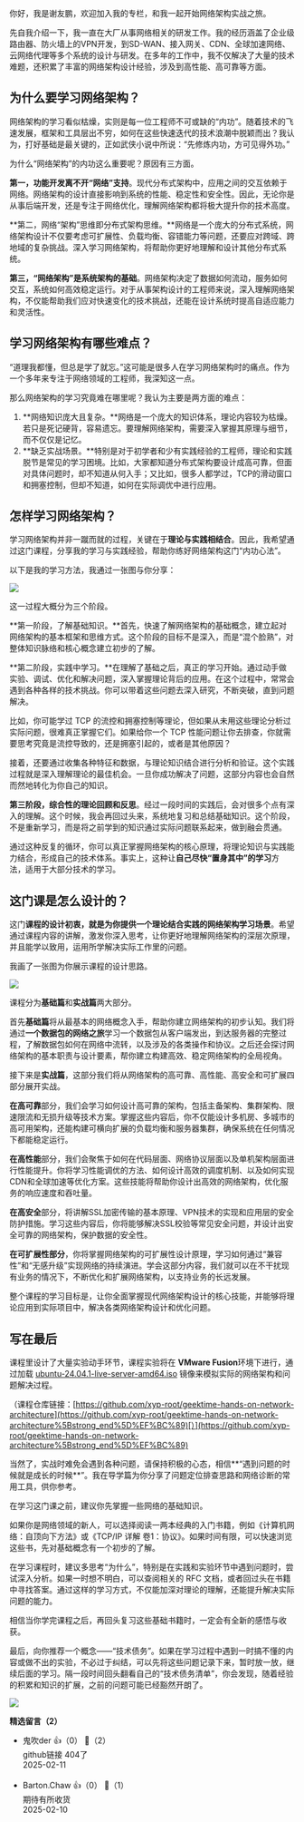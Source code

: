 你好，我是谢友鹏，欢迎加入我的专栏，和我一起开始网络架构实战之旅。

先自我介绍一下，我一直在大厂从事网络相关的研发工作。我的经历涵盖了企业级路由器、防火墙上的VPN开发，到SD-WAN、接入网关、CDN、全球加速网络、云网络代理等多个系统的设计与研发。在多年的工作中，我不仅解决了大量的技术难题，还积累了丰富的网络架构设计经验，涉及到高性能、高可靠等方面。

## 为什么要学习网络架构？

网络架构的学习看似枯燥，实则是每一位工程师不可或缺的“内功”。随着技术的飞速发展，框架和工具层出不穷，如何在这些快速迭代的技术浪潮中脱颖而出？我认为，打好基础是最关键的，正如武侠小说中所说：“先修炼内功，方可见得外功。”

为什么“网络架构”的内功这么重要呢？原因有三方面。

**第一，功能开发离不开“网络”支持**。现代分布式架构中，应用之间的交互依赖于网络。网络架构的设计直接影响到系统的性能、稳定性和安全性。因此，无论你是从事后端开发，还是专注于网络优化，理解网络架构都将极大提升你的技术高度。

**第二，网络“架构”思维即分布式架构思维。**网络是一个庞大的分布式系统，网络架构设计不仅要考虑可扩展性、负载均衡、容错能力等问题，还要应对跨域、跨地域的复杂挑战。深入学习网络架构，将帮助你更好地理解和设计其他分布式系统。

**第三，“网络架构”是系统架构的基础**。网络架构决定了数据如何流动，服务如何交互，系统如何高效稳定运行。对于从事架构设计的工程师来说，深入理解网络架构，不仅能帮助我们应对快速变化的技术挑战，还能在设计系统时提高自适应能力和灵活性。

## 学习网络架构有哪些难点？

“道理我都懂，但总是学了就忘。”这可能是很多人在学习网络架构时的痛点。作为一个多年来专注于网络领域的工程师，我深知这一点。

那么网络架构的学习究竟难在哪里呢？我认为主要是两方面的难点：

1. **网络知识庞大且复杂。**网络是一个庞大的知识体系，理论内容较为枯燥。若只是死记硬背，容易遗忘。要理解网络架构，需要深入掌握其原理与细节，而不仅仅是记忆。
2. **缺乏实战场景。**特别是对于初学者和少有实践经验的工程师，理论和实践脱节是常见的学习困境。比如，大家都知道分布式架构要设计成高可靠，但面对具体问题时，却不知道从何入手；又比如，很多人都学过，TCP的滑动窗口和拥塞控制，但却不知道，如何在实际调优中进行应用。

## 怎样学习网络架构？

学习网络架构并非一蹴而就的过程，关键在于**理论与实践相结合**。因此，我希望通过这门课程，分享我的学习与实践经验，帮助你练好网络架构这门“内功心法”。

以下是我的学习方法，我通过一张图与你分享：

![](https://static001.geekbang.org/resource/image/d7/a8/d797a1d55589b8c3353a7921ff988ea8.jpg?wh=3418x1091)

这一过程大概分为三个阶段。

**第一阶段，了解基础知识。**首先，快速了解网络架构的基础概念，建立起对网络架构的基本框架和思维方式。这个阶段的目标不是深入，而是“混个脸熟”，对整体知识脉络和核心概念建立初步的了解。

**第二阶段，实践中学习。**在理解了基础之后，真正的学习开始。通过动手做实验、调试、优化和解决问题，深入掌握理论背后的应用。在这个过程中，常常会遇到各种各样的技术挑战。你可以带着这些问题去深入研究，不断突破，直到问题解决。

比如，你可能学过 TCP 的流控和拥塞控制等理论，但如果从未用这些理论分析过实际问题，很难真正掌握它们。如果给你一个 TCP 性能问题让你去排查，你就需要思考究竟是流控导致的，还是拥塞引起的，或者是其他原因？

接着，还要通过收集各种特征和数据，与理论知识结合进行分析和验证。这个实践过程就是深入理解理论的最佳机会。一旦你成功解决了问题，这部分内容也会自然而然地转化为你自己的知识。

**第三阶段，综合性的理论回顾和反思**。经过一段时间的实践后，会对很多个点有深入的理解。这个时候，我会再回过头来，系统地复习和总结基础知识。这个阶段，不是重新学习，而是将之前学到的知识通过实际问题联系起来，做到融会贯通。

通过这种反复的循环，你可以真正掌握网络架构的核心原理，将理论知识与实践能力结合，形成自己的技术体系。事实上，这种让**自己尽快“置身其中”的学习**方法，适用于大部分技术的学习。

## 这门课是怎么设计的？

这门**课程的设计初衷，就是为你提供一个理论结合实践的网络架构学习场景**。希望通过课程内容的讲解，激发你深入思考，让你更好地理解网络架构的深层次原理，并且能学以致用，运用所学解决实际工作里的问题。

我画了一张图为你展示课程的设计思路。

![](https://static001.geekbang.org/resource/image/cd/5c/cdffb8ff01d3f704f2a03e7bc237e45c.jpg?wh=3062x1510)

课程分为**基础篇**和**实战篇**两大部分。

首先**基础篇**将从最基本的网络概念入手，帮助你建立网络架构的初步认知。我们将通过**一个数据包的网络之旅**学习一个数据包从客户端发出，到达服务器的完整过程，了解数据包如何在网络中流转，以及涉及的各类操作和协议。之后还会探讨网络架构的基本职责与设计要素，帮你建立构建高效、稳定网络架构的全局视角。

接下来是**实战篇**，这部分我们将从网络架构的高可靠、高性能、高安全和可扩展四部分展开实战。

**在高可靠**部分，我们会学习如何设计高可靠的架构，包括主备架构、集群架构、限速限流和无损升级等技术方案。掌握这些内容后，你不仅能设计多机房、多城市的高可用架构，还能构建可横向扩展的负载均衡和服务器集群，确保系统在任何情况下都能稳定运行。

**在高性能**部分，我们会聚焦于如何在代码层面、网络协议层面以及单机架构层面进行性能提升。你将学习性能调优的方法、如何设计高效的调度机制、以及如何实现CDN和全球加速等优化方案。这些技能将帮助你设计出高效的网络架构，优化服务的响应速度和吞吐量。

**在高安全**部分，将讲解SSL加密传输的基本原理、VPN技术的实现和应用层的安全防护措施。学习这些内容后，你将能够解决SSL校验等常见安全问题，并设计出安全可靠的网络架构，保护数据的安全性。

**在可扩展性部分**，你将掌握网络架构的可扩展性设计原理，学习如何通过“兼容性”和“无感升级”实现网络的持续演进。学会这部分内容，我们就可以在不干扰现有业务的情况下，不断优化和扩展网络架构，以支持业务的长远发展。

整个课程的学习目标是，让你全面掌握现代网络架构设计的核心技能，并能够将理论应用到实际项目中，解决各类网络架构设计和优化问题。

## 写在最后

课程里设计了大量实验动手环节，课程实验将在 **VMware Fusion**环境下进行，通过加载 [ubuntu-24.04.1-live-server-amd64.iso](https://ubuntu.com/download/server) 镜像来模拟实际的网络架构和问题解决过程。

（课程仓库链接：[https://github.com/xyp-root/geektime-hands-on-network-architecture](https://github.com/xyp-root/geektime-hands-on-network-architecture%5Bstrong_end%5D%EF%BC%89)[）](https://github.com/xyp-root/geektime-hands-on-network-architecture%5Bstrong_end%5D%EF%BC%89)

当然了，实战时难免会遇到各种问题，请保持积极的心态，相信**“遇到问题的时候就是成长的时候**”。我在导学篇为你分享了问题定位排查思路和网络诊断的常用工具，供你参考。

在学习这门课之前，建议你先掌握一些网络的基础知识。

如果你是网络领域的新人，可以选择阅读一两本经典的入门书籍，例如《计算机网络：自顶向下方法》或《TCP/IP 详解 卷1：协议》。如果时间有限，可以快速浏览这些书，先对基础概念有一个初步的了解。

在学习课程时，建议多思考“为什么”，特别是在实践和实验环节中遇到问题时，尝试深入分析。如果一时想不明白，可以查阅相关的 RFC 文档，或者回过头在书籍中寻找答案。通过这样的学习方式，不仅能加深对理论的理解，还能提升解决实际问题的能力。

相信当你学完课程之后，再回头复习这些基础书籍时，一定会有全新的感悟与收获。

最后，向你推荐一个概念——“技术债务”。如果在学习过程中遇到一时搞不懂的内容或做不出的实验，不必过于纠结，可以先将这些问题记录下来，暂时放一放，继续后面的学习。隔一段时间回头翻看自己的“技术债务清单”，你会发现，随着经验的积累和知识的扩展，之前的问题可能已经豁然开朗了。

![](https://static001.geekbang.org/resource/image/5a/05/5a0ca23ef2f9990f73e440cc62ca2905.jpg?wh=2746x1716)
<div><strong>精选留言（2）</strong></div><ul>
<li><span>鬼吹der</span> 👍（0） 💬（2）<div>github链接 404了</div>2025-02-11</li><br/><li><span>Barton.Chaw</span> 👍（0） 💬（1）<div>期待有所收货</div>2025-02-10</li><br/>
</ul>